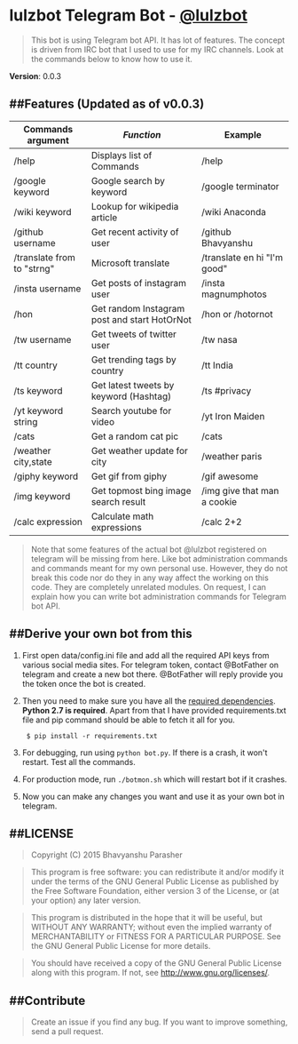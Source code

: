 # lulzbot Telegram Bot - <a href="https://telegram.me/lulzbot">@lulzbot</a>

> This bot is using Telegram bot API. It has lot of features. The concept is driven from IRC bot that I used to use for my IRC channels. Look at the commands below to know how to use it.

**Version**: 0.0.3

##Features (Updated as of v0.0.3)
----------


| Commands argument  	    | *Function*								   | **Example**     			|
| --------------------------| ---------------------------------------------| ---------------------------|
| /help			  		    | Displays list of Commands                    | /help	      				|
| /google keyword           | Google search by keyword					   | /google terminator			|
| /wiki keyword		  	    | Lookup for wikipedia article 				   | /wiki Anaconda				|
| /github username	  	    | Get recent activity of user 				   | /github Bhavyanshu 		|
| /translate from to "strng"| Microsoft translate						   | /translate en hi "I'm good"|
| /insta username           | Get posts of instagram user 				   | /insta magnumphotos		|
| /hon			  		    | Get random Instagram post and start HotOrNot | /hon or /hotornot 			|
| /tw username              | Get tweets of twitter user 				   | /tw nasa					|
| /tt country               | Get trending tags by country 				   | /tt India					|
| /ts keyword               | Get latest tweets by keyword (Hashtag)	   | /ts #privacy				|
| /yt keyword string	    | Search youtube for video 					   | /yt Iron Maiden			|
| /cats			  		    | Get a random cat pic 						   | /cats						|
| /weather city,state       | Get weather update for city 				   | /weather paris				|
| /giphy keyword            | Get gif from giphy 						   | /gif awesome				|
| /img keyword              | Get topmost bing image search result		   | /img give that man a cookie|
| /calc expression          | Calculate math expressions 				   | /calc 2+2 					|


> Note that some features of the actual bot @lulzbot registered on telegram will be missing from here. Like bot administration commands and commands meant for my own personal use. However, they do not break this code nor do they in any way affect the working on this code. They are completely unrelated modules. On request, I can explain how you can write bot administration commands for Telegram bot API.

##Derive your own bot from this
------------------------------------
1. First open data/config.ini file and add all the required API keys from various social media sites. For telegram token, contact @BotFather on telegram and create a new bot there. @BotFather will reply provide you the token once the bot is created.
2. Then you need to make sure you have all the [required dependencies](https://github.com/bhavyanshu/lulzbot-telegram-bot/blob/master/requirements.txt). **Python 2.7 is required**. Apart from that I have provided requirements.txt file and pip command should be able to fetch it all for you.

        $ pip install -r requirements.txt

3. For debugging, run using `python bot.py`. If there is a crash, it won't restart. Test all the commands.
4. For production mode, run `./botmon.sh` which will restart bot if it crashes.
5. Now you can make any changes you want and use it as your own bot in telegram.

##LICENSE
---------

> Copyright (C) 2015  Bhavyanshu Parasher

> This program is free software: you can redistribute it and/or modify
it under the terms of the GNU General Public License as published by
the Free Software Foundation, either version 3 of the License, or
(at your option) any later version.

> This program is distributed in the hope that it will be useful,
but WITHOUT ANY WARRANTY; without even the implied warranty of
MERCHANTABILITY or FITNESS FOR A PARTICULAR PURPOSE.  See the
GNU General Public License for more details.

> You should have received a copy of the GNU General Public License
along with this program.  If not, see <http://www.gnu.org/licenses/>.

##Contribute
------------

> Create an issue if you find any bug. If you want to improve something, send a pull request.
